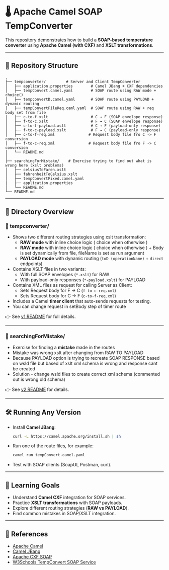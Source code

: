 # 🌡️ Apache Camel SOAP TempConverter

This repository demonstrates how to build a **SOAP-based temperature converter** using **Apache Camel (with CXF)** and **XSLT transformations**.  

---

## 📂 Repository Structure
```
.
├── tempconverter/         # Server and Client TempConverter
│   ├── application.properties        # Camel JBang + CXF dependencies
│   ├── tempConvert.camel.yaml        # SOAP route using RAW mode + choice()
│   ├── tempconvertD.camel.yaml       # SOAP route using PAYLOAD + dynamic routing
│   ├── tempConvertFileReq.caml.yaml  # SOAP route using RAW + req body set from file
│   ├── c-to-f.xslt                   # C → F (SOAP envelope response)
│   ├── f-to-c.xslt                   # F → C (SOAP envelope response)
│   ├── c-to-f-payload.xslt           # C → F (payload-only response)
│   ├── f-to-c-payload.xslt           # F → C (payload-only response)
│   ├── c-to-f-req.xml               # Request body file fro C -> F conversion
│   ├── f-to-c-req.xml               # Request body file fro F -> C conversion
│   └── README.md           
│
├── searchingForMistake/    # Exercise trying to find out what is wrong here (xslt problems)
│   ├── celsiusToFaren.xslt
│   ├── fahrenheitToCelsius.xslt
│   ├── tempConvertFixed.camel.yaml
|   ├── application.properties
│   └── README.md             
└── README.md              
```

---

## 📖 Directory Overview

### 🔹 tempconverter/
- Shows two different routing strategies using xslt transformation:
  - **RAW mode** with inline choice logic ( choice when otherwise )
  - **RAW mode** with inline choice logic ( choice when otherwise ) + Body is set dynamically from file, fileName is set as run argument
  - **PAYLOAD mode** with dynamic routing (`toD (operationName)` + `direct` endpoints)
- Contains XSLT files in two variants:
  - With full SOAP envelopes (`*.xslt`) for RAW
  - With payload-only responses (`*-payload.xslt`) for PAYLOAD
- Contains XML files as request for calling Server as Client:
  - Sets Request body for F -> C (`f-to-c-req.xml`)
  - Sets Request body for C -> F (`c-to-f-req.xml`)
- Includes a Camel **timer client** that auto-sends requests for testing.
- You can change request in setBody step of timer route

👉 See [v1 README](./tempconverter/README.md) for full details.

---

### 🔹 searchingForMistake/
- Exercise for finding a **mistake** made in the routes
- Mistake was wrong xslt after changing from RAW TO PAYLOAD
- Because PAYLOAD option is trying to recreate SOAP RESPONSE based on wsld file
  but based of xslt xml schema is wrong and response cant be created
- Solution - change wsld files to create correct xml schema (commented out is wrong old schema)

👉 See [v2 README](./searchingForMistake/README.md) for details.

---

## 🛠️ Running Any Version
- Install **Camel JBang**:
  ```bash
  curl -L https://camel.apache.org/install.sh | sh
  ```
- Run one of the route files, for example:
  ```bash
  camel run tempConvert.camel.yaml
  ```
- Test with SOAP clients (SoapUI, Postman, curl).

---

## 🎯 Learning Goals
- Understand **Camel CXF** integration for SOAP services.
- Practice **XSLT transformations** with SOAP payloads.
- Explore different routing strategies (**RAW vs PAYLOAD**).
- Find common mistakes in SOAP/XSLT integration.

---

## 📖 References
- [Apache Camel](https://camel.apache.org/)
- [Camel JBang](https://camel.apache.org/manual/camel-jbang.html)
- [Apache CXF SOAP](https://cxf.apache.org/)
- [W3Schools TempConvert SOAP Service](https://www.w3schools.com/xml/tempconvert.asmx)


